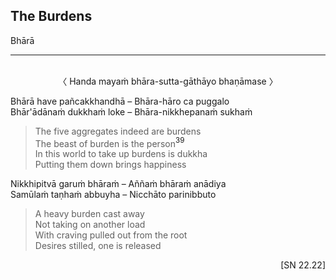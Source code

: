 ## The Burdens<a id="burdens"></a>
Bhārā

---
<br>

<center>
〈 Handa mayaṁ bhāra-sutta-gāthāyo bhaṇāmase 〉
</center>

Bhārā have pañcakkhandhā – Bhāra-hāro ca puggalo\
Bhār'ādānaṁ dukkhaṁ loke – Bhāra-nikkhepanaṁ sukhaṁ

<div class="english">

> The five aggregates indeed are burdens\
> The beast of burden is the person<a href="appendix/endnotes.html#en39" style="text-decoration: none;"><sup>39</sup></a>\
> In this world to take up burdens is dukkha\
> Putting them down brings happiness

</div>

Nikkhipitvā garuṁ bhāraṁ – Aññaṁ bhāraṁ anādiya\
Samūlaṁ taṇhaṁ abbuyha – Nicchāto parinibbuto

<div class="english">

> A heavy burden cast away\
> Not taking on another load\
> With craving pulled out from the root\
> Desires stilled, one is released

</div>

<p style="text-align:right;">[SN 22.22]</p>
